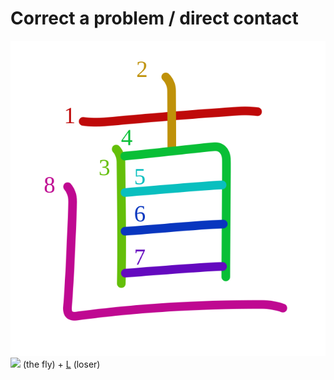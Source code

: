 # Correct a problem / direct contact
![76f4](../kanji-colorize/76f4.svg)
![](http://www.kanjidamage.com/assets/radsmall/ten-eyes-bfef6bfcd4ae6e4af4736134957d0262dbe2935d2976cef0b3e5a62cf863d94c.jpg) (the fly) + [L](../kanji-dict/L.md) (loser) 